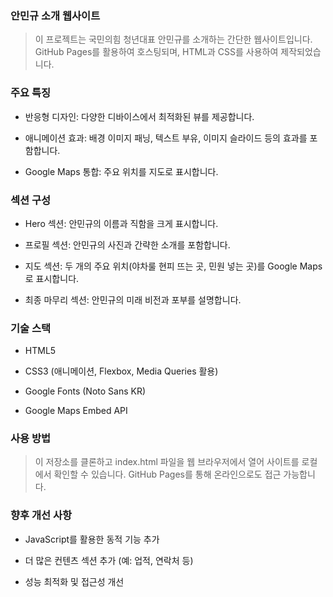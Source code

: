 ### 안민규 소개 웹사이트
> 이 프로젝트는 국민의힘 청년대표 안민규를 소개하는 간단한 웹사이트입니다. GitHub Pages를 활용하여 호스팅되며, HTML과 CSS를 사용하여 제작되었습니다.

### 주요 특징
- 반응형 디자인: 다양한 디바이스에서 최적화된 뷰를 제공합니다.

- 애니메이션 효과: 배경 이미지 패닝, 텍스트 부유, 이미지 슬라이드 등의 효과를 포함합니다.

- Google Maps 통합: 주요 위치를 지도로 표시합니다.

### 섹션 구성
- Hero 섹션: 안민규의 이름과 직함을 크게 표시합니다.

- 프로필 섹션: 안민규의 사진과 간략한 소개를 포함합니다.

- 지도 섹션: 두 개의 주요 위치(야차룰 현피 뜨는 곳, 민원 넣는 곳)를 Google Maps로 표시합니다.

- 최종 마무리 섹션: 안민규의 미래 비전과 포부를 설명합니다.

### 기술 스택
- HTML5

- CSS3 (애니메이션, Flexbox, Media Queries 활용)

- Google Fonts (Noto Sans KR)

- Google Maps Embed API

### 사용 방법
> 이 저장소를 클론하고 index.html 파일을 웹 브라우저에서 열어 사이트를 로컬에서 확인할 수 있습니다. GitHub Pages를 통해 온라인으로도 접근 가능합니다.

### 향후 개선 사항
- JavaScript를 활용한 동적 기능 추가

- 더 많은 컨텐츠 섹션 추가 (예: 업적, 연락처 등)

- 성능 최적화 및 접근성 개선
